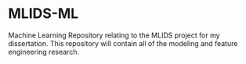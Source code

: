 # MLIDS-ML
Machine Learning Repository relating to the MLIDS project for my dissertation. This repository will contain all of the modeling and feature engineering research.
